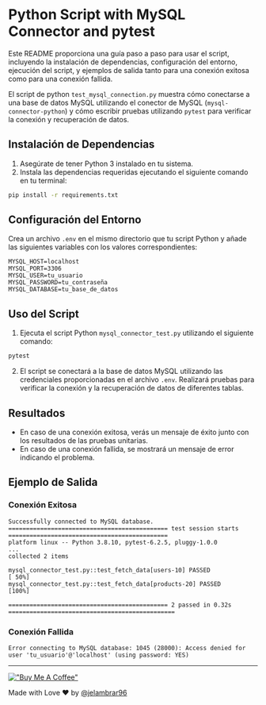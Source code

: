 # Python Script with MySQL Connector and pytest

Este README proporciona una guía paso a paso para usar el script, incluyendo la instalación de dependencias, configuración del entorno, ejecución del script, y ejemplos de salida tanto para una conexión exitosa como para una conexión fallida.

El script de python `test_mysql_connection.py` muestra cómo conectarse a una base de datos MySQL utilizando el conector de MySQL (`mysql-connector-python`) y cómo escribir pruebas utilizando `pytest` para verificar la conexión y recuperación de datos.

## Instalación de Dependencias

1. Asegúrate de tener Python 3 instalado en tu sistema.
2. Instala las dependencias requeridas ejecutando el siguiente comando en tu terminal:

```bash
pip install -r requirements.txt
```

## Configuración del Entorno

Crea un archivo `.env` en el mismo directorio que tu script Python y añade las siguientes variables con los valores correspondientes:

```plaintext
MYSQL_HOST=localhost
MYSQL_PORT=3306
MYSQL_USER=tu_usuario
MYSQL_PASSWORD=tu_contraseña
MYSQL_DATABASE=tu_base_de_datos
```

## Uso del Script

1. Ejecuta el script Python `mysql_connector_test.py` utilizando el siguiente comando:

```bash
pytest
```

2. El script se conectará a la base de datos MySQL utilizando las credenciales proporcionadas en el archivo `.env`. Realizará pruebas para verificar la conexión y la recuperación de datos de diferentes tablas.

## Resultados

- En caso de una conexión exitosa, verás un mensaje de éxito junto con los resultados de las pruebas unitarias.
- En caso de una conexión fallida, se mostrará un mensaje de error indicando el problema.

## Ejemplo de Salida

### Conexión Exitosa

```
Successfully connected to MySQL database.
============================================= test session starts =============================================
platform linux -- Python 3.8.10, pytest-6.2.5, pluggy-1.0.0
...
collected 2 items

mysql_connector_test.py::test_fetch_data[users-10] PASSED                                          [ 50%]
mysql_connector_test.py::test_fetch_data[products-20] PASSED                                       [100%]

============================================= 2 passed in 0.32s ===============================================
```

### Conexión Fallida

```
Error connecting to MySQL database: 1045 (28000): Access denied for user 'tu_usuario'@'localhost' (using password: YES)
```

____

[!["Buy Me A Coffee"](https://www.buymeacoffee.com/assets/img/custom_images/orange_img.png)](https://www.buymeacoffee.com/jelambrar1)

Made with Love ❤️ by [@jelambrar96](https://github.com/jelambrar96)

